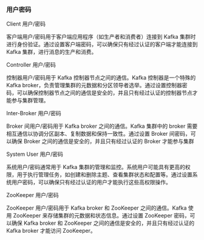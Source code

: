 ### 用户密码

Client 用户/密码

客户端用户/密码用于客户端应用程序（如生产者和消费者）连接到 Kafka 集群时进行身份验证。通过设置客户端密码，可以确保只有经过认证的客户端才能连接到 Kafka 集群，进行消息的生产和消费。

 Controller 用户/密码

控制器用户/密码用于 Kafka 控制器节点之间的通信。Kafka 控制器是一个特殊的 Kafka broker，负责管理集群的元数据和分区领导者选举。通过设置控制器密码，可以确保控制器节点之间的通信是安全的，并且只有经过认证的控制器节点才能参与集群管理。

Inter-Broker 用户/密码

Broker 间用户/密码用于 Kafka broker 之间的通信。Kafka 集群中的 broker 需要相互通信以协调分区副本、复制数据和保持一致性。通过设置 Broker 间密码，可以确保 Broker 之间的通信是安全的，并且只有经过认证的 Broker 才能参与集群

System User 用户/密码

系统用户/密码通常用于 Kafka 集群的管理和监控。系统用户可能具有更高的权限，用于执行管理任务，如创建和删除主题、查看集群状态和配置等。通过设置系统用户密码，可以确保只有经过认证的用户才能执行这些高权限操作。

ZooKeeper 用户/密码

ZooKeeper 用户/密码用于 Kafka broker 和 ZooKeeper 之间的通信。Kafka 使用 ZooKeeper 来存储集群的元数据和状态信息。通过设置 ZooKeeper 密码，可以确保 Kafka broker 和 ZooKeeper 之间的通信是安全的，并且只有经过认证的 Kafka broker 才能访问 ZooKeeper。